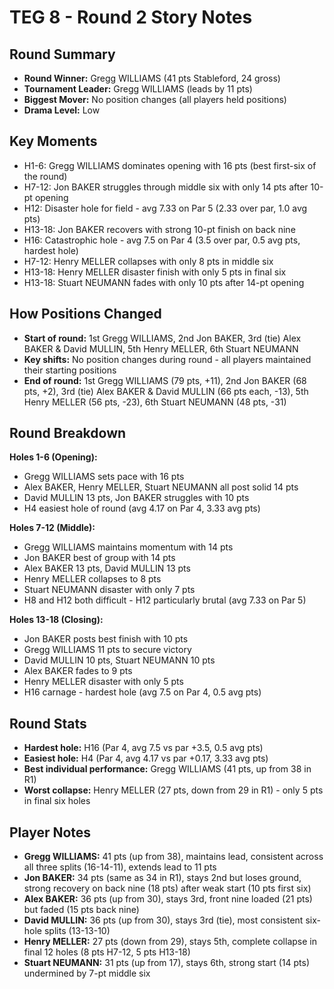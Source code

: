 # TEG 8 - Round 2 Story Notes

## Round Summary
- **Round Winner:** Gregg WILLIAMS (41 pts Stableford, 24 gross)
- **Tournament Leader:** Gregg WILLIAMS (leads by 11 pts)
- **Biggest Mover:** No position changes (all players held positions)
- **Drama Level:** Low

## Key Moments
- H1-6: Gregg WILLIAMS dominates opening with 16 pts (best first-six of the round)
- H7-12: Jon BAKER struggles through middle six with only 14 pts after 10-pt opening
- H12: Disaster hole for field - avg 7.33 on Par 5 (2.33 over par, 1.0 avg pts)
- H13-18: Jon BAKER recovers with strong 10-pt finish on back nine
- H16: Catastrophic hole - avg 7.5 on Par 4 (3.5 over par, 0.5 avg pts, hardest hole)
- H7-12: Henry MELLER collapses with only 8 pts in middle six
- H13-18: Henry MELLER disaster finish with only 5 pts in final six
- H13-18: Stuart NEUMANN fades with only 10 pts after 14-pt opening

## How Positions Changed
- **Start of round:** 1st Gregg WILLIAMS, 2nd Jon BAKER, 3rd (tie) Alex BAKER & David MULLIN, 5th Henry MELLER, 6th Stuart NEUMANN
- **Key shifts:** No position changes during round - all players maintained their starting positions
- **End of round:** 1st Gregg WILLIAMS (79 pts, +11), 2nd Jon BAKER (68 pts, +2), 3rd (tie) Alex BAKER & David MULLIN (66 pts each, -13), 5th Henry MELLER (56 pts, -23), 6th Stuart NEUMANN (48 pts, -31)

## Round Breakdown
**Holes 1-6 (Opening):**
- Gregg WILLIAMS sets pace with 16 pts
- Alex BAKER, Henry MELLER, Stuart NEUMANN all post solid 14 pts
- David MULLIN 13 pts, Jon BAKER struggles with 10 pts
- H4 easiest hole of round (avg 4.17 on Par 4, 3.33 avg pts)

**Holes 7-12 (Middle):**
- Gregg WILLIAMS maintains momentum with 14 pts
- Jon BAKER best of group with 14 pts
- Alex BAKER 13 pts, David MULLIN 13 pts
- Henry MELLER collapses to 8 pts
- Stuart NEUMANN disaster with only 7 pts
- H8 and H12 both difficult - H12 particularly brutal (avg 7.33 on Par 5)

**Holes 13-18 (Closing):**
- Jon BAKER posts best finish with 10 pts
- Gregg WILLIAMS 11 pts to secure victory
- David MULLIN 10 pts, Stuart NEUMANN 10 pts
- Alex BAKER fades to 9 pts
- Henry MELLER disaster with only 5 pts
- H16 carnage - hardest hole (avg 7.5 on Par 4, 0.5 avg pts)

## Round Stats
- **Hardest hole:** H16 (Par 4, avg 7.5 vs par +3.5, 0.5 avg pts)
- **Easiest hole:** H4 (Par 4, avg 4.17 vs par +0.17, 3.33 avg pts)
- **Best individual performance:** Gregg WILLIAMS (41 pts, up from 38 in R1)
- **Worst collapse:** Henry MELLER (27 pts, down from 29 in R1) - only 5 pts in final six holes

## Player Notes
- **Gregg WILLIAMS:** 41 pts (up from 38), maintains lead, consistent across all three splits (16-14-11), extends lead to 11 pts
- **Jon BAKER:** 34 pts (same as 34 in R1), stays 2nd but loses ground, strong recovery on back nine (18 pts) after weak start (10 pts first six)
- **Alex BAKER:** 36 pts (up from 30), stays 3rd, front nine loaded (21 pts) but faded (15 pts back nine)
- **David MULLIN:** 36 pts (up from 30), stays 3rd (tie), most consistent six-hole splits (13-13-10)
- **Henry MELLER:** 27 pts (down from 29), stays 5th, complete collapse in final 12 holes (8 pts H7-12, 5 pts H13-18)
- **Stuart NEUMANN:** 31 pts (up from 17), stays 6th, strong start (14 pts) undermined by 7-pt middle six


